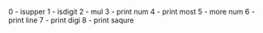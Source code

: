 0 - isupper
1 - isdigit
2 - mul
3 - print num
4 - print most
5 - more num
6 - print line
7 - print digi
8 - print saqure 
